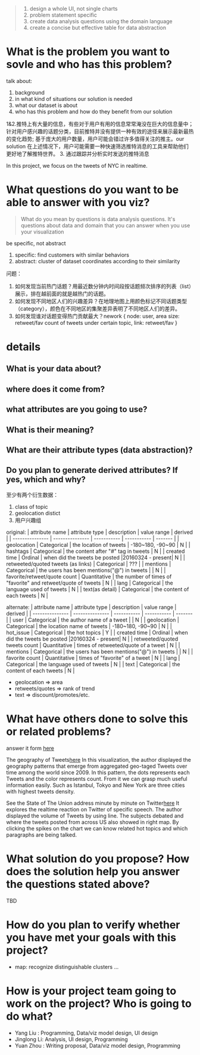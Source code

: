 > 1. design a whole UI, not single charts
> 2. problem statement specific
> 3. create data analysis questions using the domain language
> 4. create a concise but effective table for data abstraction

# What is the problem you want to sovle and who has this problem?
talk about:
1. background  
2. in what kind of situations our solution is needed  
3. what our dataset is about  
4. who has this problem and how do they benefit from our solution  

1&2.推特上有大量的信息，有些对于用户有用的信息常常淹没在巨大的信息量中； 针对用户感兴趣的话题分类，目前推特并没有提供一种有效的途径来展示最新最热的变化趋势; 基于庞大的用户数量，用户可能会错过许多值得关注的推主。our solution 在上述情况下，用户可能需要一种快速筛选推特消息的工具来帮助他们更好地了解推特世界。
3. 通过跟踪并分析实时发送的推特消息

In this project, we focus on the tweets of NYC in realtime. 

# What questions do you want to be able to answer with you viz?

> What do you mean by questions is data analysis questions. It's questions about data and domain that you can answer when you use your visualization

be specific, not abstract

1. specific: find customers with similar behaviors
2. abstract: cluster of dataset coordinates according to their similarity

问题：

1. 如何发现当前热门话题？用最近数分钟内时间段按话题频次排序的列表（list）展示，排在越前面的就是越热门的话题。
2. 如何发现不同地区人们的兴趣差异？在地理地图上用颜色标记不同话题类型（category），颜色在不同地区的集聚差异表明了不同地区人们的差异。
3. 如何发现谁对话题变得热门贡献最大？nework { node: user, area size: retweet/fav count of tweets under certain topic, link: retweet/fav }

# details
## What is your data about?
## where does it come from?
## what attributes are you going to use?
## What is their meaning?
## What are their attribute types (data abstraction)?
## Do you plan to generate derived attributes? If yes, which and why?
至少有两个衍生数据：

1. class of topic
2. geolocation distict
3. 用户兴趣组

original:
| attribute name  | attribute type  | description | value range | derived |
| --------------- | --------------- | ----------- | ----------- | ------- |
| geolocation  | Categorical  | the location of tweets | -180~180, -90~90 | N |
| hashtags  | Categorical  | the content after "#" tag in tweets | N |
| created time | Ordinal | when did the tweets be posted |20160324 - present| N  |
| retweeted/quoted tweets (as links) | Categorical | ??? |
| mentions | Categorical | the users has been mentions("@") in tweets |  | N |
| favorite/retweet/quote count | Quantitative | the number of times of "favorite" and retweet/quote of tweets | N |
| lang | Categorical | the language used of tweets | N |
| text(as detail) | Categorical | the content of each tweets | N |

alternate:
| attribute name  | attribute type  | description | value range | derived |
| --------------- | --------------- | ----------- | ----------- | ------- |
| user | Categorical  | the author name of a tweet |  | N |
| geolocation  | Categorical  | the location name of tweets | -180~180, -90~90 | N |
| hot_issue  | Categorical  | the hot topics | Y |
| created time | Ordinal | when did the tweets be posted |20160324 - present| N |
| retweeted/quoted tweets count | Quantitative | times of retweeted/quote of a tweet | N |
| mentions | Categorical | the users has been mentions("@") in tweets |  | N |
| favorite count | Quantitative | times of "favorite" of a tweet | N |
| lang | Categorical | the language used of tweets | N |
| text | Categorical | the content of each tweets | N |


- geolocation => area
- retweets/quotes => rank of trend
- text => discount/promotes/etc.


# What have others done to solve this or related problems?
answer it form [here](https://interactive.twitter.com/)

The geography of Tweets[here](https://blog.twitter.com/2013/the-geography-of-tweets)
In this visualization, the author displayed the geography patterns that emerge from aggregated geo-taged Tweets over time among the world since 2009. In this pattern, the dots represents each Tweets and the color represents count. From it we can grasp much useful information easily. Such as Istanbul, Tokyo and New York are three cities with highest tweets density.

See the State of The Union address minute by minute on Twitter[here](http://twitter.github.io/interactive/sotu2015/#p1)
It explores the realtime reaction on Twitter of specific speech. The author displayed the volume of Tweets by using line. The subjects debated and where the tweets posted from across US also showed in right map. By clicking the spikes on the chart we can know related hot topics and which paragraphs are being talked.

# What solution do you propose? How does the solution help you answer the questions stated above?
TBD

# How do you plan to verify whether you have met your goals with this project?
- map: recognize distinguishable clusters
... 

# How is your project team going to work on the project? Who is going to do what?

- Yang Liu : Programming, Data/viz model design, UI design
- Jinglong Li: Analysis, UI design, Programming
- Yuan Zhou : Writing proposal, Data/viz model design, Programming
